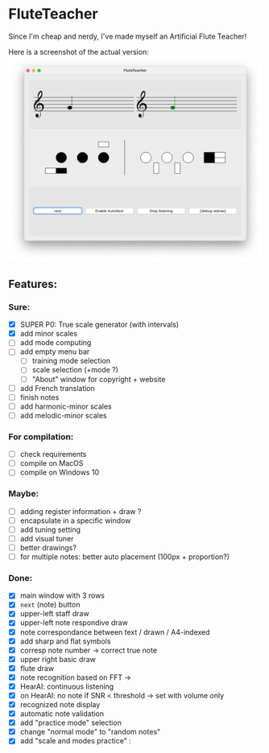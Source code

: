 # FluteTeacher
Since I'm cheap and nerdy, I've made myself an Artificial Flute Teacher!

Here is a screenshot of the actual version:
![Screen1](doc_res/screen2.png)

## Features:
### Sure:
- [x] SUPER P0: True scale generator (with intervals)
- [x] add minor scales
- [ ] add mode computing
- [ ] add empty menu bar
  - [ ] training mode selection
  - [ ] scale selection (+mode ?)
  - [ ] "About" window for copyright + website 
- [ ] add French translation
- [ ] finish notes
- [ ] add harmonic-minor scales
- [ ] add melodic-minor scales 

### For compilation:
- [ ] check requirements
- [ ] compile on MacOS
- [ ] compile on Windows 10

### Maybe:
- [ ] adding register information + draw ?
- [ ] encapsulate in a specific window
- [ ] add tuning setting
- [ ] add visual tuner
- [ ] better drawings?
- [ ] for multiple notes: better auto placement (100px + proportion?)

### Done:
- [x] main window with 3 rows
- [x] `next` (note) button
- [x] upper-left staff draw
- [x] upper-left note respondive draw
- [x] note correspondance between text / drawn / A4-indexed
- [x] add sharp and flat symbols
- [x] corresp note number -> correct true note
- [x] upper right basic draw
- [x] flute draw
- [x] note recognition based on FFT &rarr;
- [x] HearAI: continuous listening
- [x] on HearAI: no note if SNR < threshold &rarr; set with volume only
- [x] recognized note display
- [x] automatic note validation
- [x] add "practice mode" selection
- [x] change "normal mode" to "random notes"
- [x] add "scale and modes practice" :

